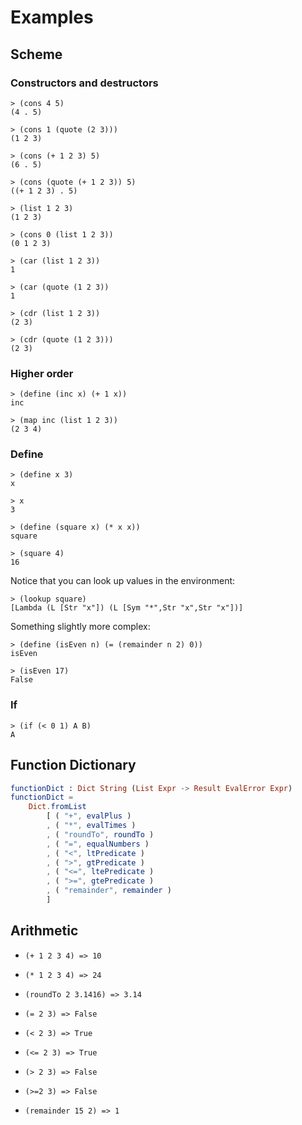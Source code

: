 # Examples


## Scheme

### Constructors and destructors

```text
> (cons 4 5)
(4 . 5)

> (cons 1 (quote (2 3)))
(1 2 3)

> (cons (+ 1 2 3) 5)
(6 . 5)

> (cons (quote (+ 1 2 3)) 5)
((+ 1 2 3) . 5)

> (list 1 2 3)
(1 2 3)

> (cons 0 (list 1 2 3))
(0 1 2 3)

> (car (list 1 2 3))
1

> (car (quote (1 2 3))
1

> (cdr (list 1 2 3))
(2 3)

> (cdr (quote (1 2 3)))
(2 3)
```
### Higher order

```text
> (define (inc x) (+ 1 x))
inc

> (map inc (list 1 2 3))
(2 3 4)
```

### Define

``` 
> (define x 3)
x

> x
3

> (define (square x) (* x x))
square

> (square 4)
16
```

Notice that you can look up values in the environment:

```
> (lookup square)
[Lambda (L [Str "x"]) (L [Sym "*",Str "x",Str "x"])]
```

Something slightly more complex:

```
> (define (isEven n) (= (remainder n 2) 0))
isEven

> (isEven 17)
False
```

### If

```text
> (if (< 0 1) A B)
A
```


## Function Dictionary

```elm
functionDict : Dict String (List Expr -> Result EvalError Expr)
functionDict =
    Dict.fromList
        [ ( "+", evalPlus )
        , ( "*", evalTimes )
        , ( "roundTo", roundTo )
        , ( "=", equalNumbers )
        , ( "<", ltPredicate )
        , ( ">", gtPredicate )
        , ( "<=", ltePredicate )
        , ( ">=", gtePredicate )
        , ( "remainder", remainder )
        ]
```

## Arithmetic

- `(+ 1 2 3 4) => 10`

- `(* 1 2 3 4) => 24`

- `(roundTo 2 3.1416) => 3.14`

- `(= 2 3) => False`

- `(< 2 3) => True`

- `(<= 2 3) => True`

- `(> 2 3) => False`

- `(>=2 3) => False`

- `(remainder 15 2) => 1`